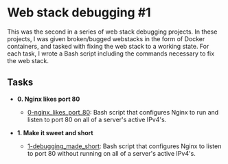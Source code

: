 # Web stack debugging #1

This was the second in a series of web stack debugging projects. In these
projects, I was given broken/bugged webstacks in the form of Docker
containers, and tasked with fixing the web stack to a working state. For each
task, I wrote a Bash script including the commands necessary to fix the
web stack.

## Tasks

* **0. Nginx likes port 80**
  * [0-nginx_likes_port_80](./0-nginx_likes_port_80): Bash script that
configures Nginx to run and listen to port 80 on all of a server's active IPv4's.

* **1. Make it sweet and short**
  * [1-debugging_made_short](./1-debugging_made_short): Bash script that
configures Nginx to listen to port 80 without running on all of a server's
active IPv4's.
